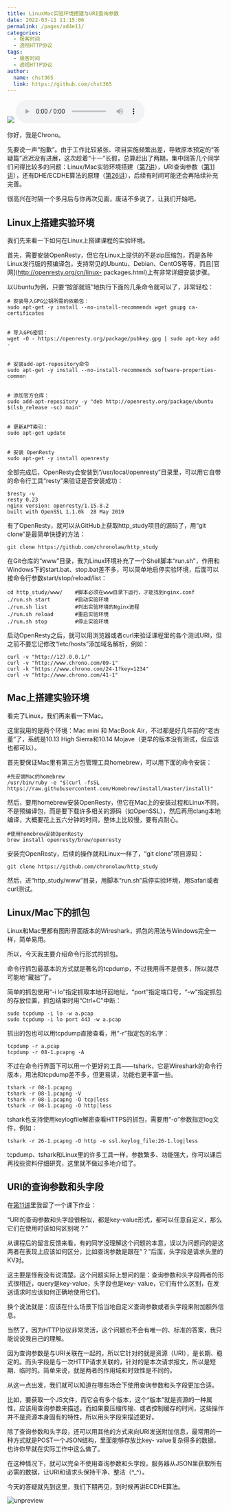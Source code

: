 ```yaml
---
title: LinuxMac实验环境搭建与URI查询参数
date: 2022-03-11 11:15:06
permalink: /pages/ad4e11/
categories: 
  - 极客时间
  - 透视HTTP协议
tags: 
  - 极客时间
  - 透视HTTP协议
author: 
  name: chst365
  link: https://github.com/chst365
---
```

![](https://cdn.jsdelivr.net/gh/chst365/bolgImgs/imgs/topImgs/453.jpg)
<audio title="41.LinuxMac实验环境搭建与URI查询参数" src="https://static001.geekbang.org/resource/audio/53/09/53387d0bb500b74eea2e2b8ca622d009.mp3" controls="controls"></audio> 


你好，我是Chrono。

先要说一声“抱歉”。由于工作比较紧张、项目实施频繁出差，导致原本预定的“答疑篇”迟迟没有进展，这次趁着“十一”长假，总算赶出了两期，集中回答几个同学们问得比较多的问题：Linux/Mac实验环境搭建（[第7讲](https://time.geekbang.org/column/article/100124)），URI查询参数（[第11讲](https://time.geekbang.org/column/article/102008)），还有DHE/ECDHE算法的原理（[第26讲](https://time.geekbang.org/column/article/110354)），后续有时间可能还会再陆续补充完善。

很高兴在时隔一个多月后与你再次见面，废话不多说了，让我们开始吧。

## Linux上搭建实验环境

我们先来看一下如何在Linux上搭建课程的实验环境。

首先，需要安装OpenResty，但它在Linux上提供的不是zip压缩包，而是各种Linux发行版的预编译包，支持常见的Ubuntu、Debian、CentOS等等，而且[官网](http://openresty.org/cn/linux-
packages.html)上有非常详细安装步骤。

以Ubuntu为例，只要“按部就班”地执行下面的几条命令就可以了，非常轻松：

    
    
    # 安装导入GPG公钥所需的依赖包：
    sudo apt-get -y install --no-install-recommends wget gnupg ca-certificates
    
    
    # 导入GPG密钥：
    wget -O - https://openresty.org/package/pubkey.gpg | sudo apt-key add -
    
    
    # 安装add-apt-repository命令
    sudo apt-get -y install --no-install-recommends software-properties-common
    
    
    # 添加官方仓库：
    sudo add-apt-repository -y "deb http://openresty.org/package/ubuntu $(lsb_release -sc) main"
    
    
    # 更新APT索引：
    sudo apt-get update
    
    
    # 安装 OpenResty
    sudo apt-get -y install openresty
    

全部完成后，OpenResty会安装到“/usr/local/openresty”目录里，可以用它自带的命令行工具“resty”来验证是否安装成功：

    
    
    $resty -v
    resty 0.23
    nginx version: openresty/1.15.8.2
    built with OpenSSL 1.1.0k  28 May 2019
    

有了OpenResty，就可以从GitHub上获取http_study项目的源码了，用“git clone”是最简单快捷的方法：

    
    
    git clone https://github.com/chronolaw/http_study
    

在Git仓库的“www”目录，我为Linux环境补充了一个Shell脚本“run.sh”，作用和Windows下的start.bat、stop.bat差不多，可以简单地启停实验环境，后面可以接命令行参数start/stop/reload/list：

    
    
    cd http_study/www/    #脚本必须在www目录下运行，才能找到nginx.conf
    ./run.sh start        #启动实验环境
    ./run.sh list         #列出实验环境的Nginx进程
    ./run.sh reload       #重启实验环境
    ./run.sh stop         #停止实验环境
    

启动OpenResty之后，就可以用浏览器或者curl来验证课程里的各个测试URI，但之前不要忘记修改“/etc/hosts”添加域名解析，例如：

    
    
    curl -v "http://127.0.0.1/"
    curl -v "http://www.chrono.com/09-1"
    curl -k "https://www.chrono.com/24-1?key=1234"
    curl -v "http://www.chrono.com/41-1"
    

## Mac上搭建实验环境

看完了Linux，我们再来看一下Mac。

这里我用的是两个环境：Mac mini 和 MacBook Air，不过都是好几年前的“老古董”了，系统是10.13 High Sierra和10.14
Mojave（更早的版本没有测试，但应该也都可以）。

首先要保证Mac里有第三方包管理工具homebrew，可以用下面的命令安装：

    
    
    #先安装Mac的homebrew
    /usr/bin/ruby -e "$(curl -fsSL https://raw.githubusercontent.com/Homebrew/install/master/install)"
    

然后，要用homebrew安装OpenResty，但它在Mac上的安装过程和Linux不同，不是预编译包，而是要下载许多相关的源码（如OpenSSL），然后再用clang本地编译，大概要花上五六分钟的时间，整体上比较慢，要有点耐心。

    
    
    #使用homebrew安装OpenResty
    brew install openresty/brew/openresty
    

安装完OpenResty，后续的操作就和Linux一样了，“git clone”项目源码：

    
    
    git clone https://github.com/chronolaw/http_study
    

然后，进“http_study/www”目录，用脚本“run.sh”启停实验环境，用Safari或者curl测试。

## Linux/Mac下的抓包

Linux和Mac里都有图形界面版本的Wireshark，抓包的用法与Windows完全一样，简单易用。

所以，今天我主要介绍命令行形式的抓包。

命令行抓包最基本的方式就是著名的tcpdump，不过我用得不是很多，所以就尽可能地“藏拙”了。

简单的抓包使用“-i lo”指定抓取本地环回地址，“port”指定端口号，“-w”指定抓包的存放位置，抓包结束时用“Ctrl+C”中断：

    
    
    sudo tcpdump -i lo -w a.pcap
    sudo tcpdump -i lo port 443 -w a.pcap
    

抓出的包也可以用tcpdump直接查看，用“-r”指定包的名字：

    
    
    tcpdump -r a.pcap 
    tcpdump -r 08-1.pcapng -A
    

不过在命令行界面下可以用一个更好的工具——tshark，它是Wireshark的命令行版本，用法和tcpdump差不多，但更易读，功能也更丰富一些。

    
    
    tshark -r 08-1.pcapng 
    tshark -r 08-1.pcapng -V
    tshark -r 08-1.pcapng -O tcp|less
    tshark -r 08-1.pcapng -O http|less
    

tshark也支持使用keylogfile解密查看HTTPS的抓包，需要用“-o”参数指定log文件，例如：

    
    
    tshark -r 26-1.pcapng -O http -o ssl.keylog_file:26-1.log|less
    

tcpdump、tshark和Linux里的许多工具一样，参数繁多、功能强大，你可以课后再找些资料仔细研究，这里就不做过多地介绍了。

## URI的查询参数和头字段

在[第11讲](https://time.geekbang.org/column/article/102008)里我留了一个课下作业：

“URI的查询参数和头字段很相似，都是key-value形式，都可以任意自定义，那么它们在使用时该如何区别呢？”

从课程后的留言反馈来看，有的同学没理解这个问题的本意，误以为问题问的是这两者在表现上应该如何区分，比如查询参数是跟在“？”后面，头字段是请求头里的KV对。

这主要是怪我没有说清楚。这个问题实际上想问的是：查询参数和头字段两者的形式很相近，query是key-value，头字段也是key-
value，它们有什么区别，在发送请求时应该如何正确地使用它们。

换个说法就是：应该在什么场景下恰当地自定义查询参数或者头字段来附加额外信息。

当然了，因为HTTP协议非常灵活，这个问题也不会有唯一的、标准的答案，我只能说说我自己的理解。

因为查询参数是与URI关联在一起的，所以它针对的就是资源（URI），是长期、稳定的。而头字段是与一次HTTP请求关联的，针对的是本次请求报文，所以是短期、临时的。简单来说，就是两者的作用域和时效性是不同的。

从这一点出发，我们就可以知道在哪些场合下使用查询参数和头字段更加合适。

比如，要获取一个JS文件，而它会有多个版本，这个“版本”就是资源的一种属性，应该用查询参数来描述。而如果要压缩传输、或者控制缓存的时间，这些操作并不是资源本身固有的特性，所以用头字段来描述更好。

除了查询参数和头字段，还可以用其他的方式来向URI发送附加信息，最常用的一种方式就是POST一个JSON结构，里面能够存放比key-
value复杂得多的数据，也许你早就在实际工作中这么做了。

在这种情况下，就可以完全不使用查询参数和头字段，服务器从JSON里获取所有必需的数据，让URI和请求头保持干净、整洁（^_^）。

今天的答疑就先到这里，我们下期再见，到时候再讲ECDHE算法。

![unpreview](https://static001.geekbang.org/resource/image/c1/f9/c17f3027ba3cfb45e391107a8cf04cf9.png)

